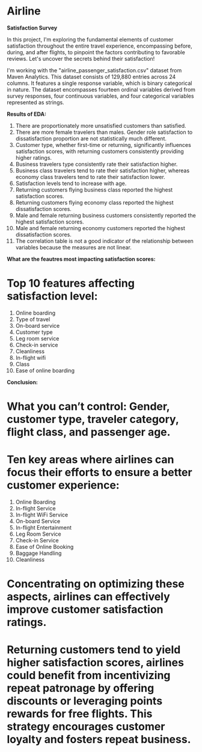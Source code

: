 # Airline

**Satisfaction Survey**

In this project, I'm exploring the fundamental elements of customer satisfaction throughout the entire travel experience, encompassing before, during, and after flights, 
to pinpoint the factors contributing to favorable reviews. Let's uncover the secrets behind their satisfaction!

I'm working with the "airline_passenger_satisfaction.csv" dataset from Maven Analytics. This dataset consists of 129,880 entries across 24 columns. It features a single response variable, 
which is binary categorical in nature. The dataset encompasses fourteen ordinal variables derived from survey responses, four continuous variables, and four categorical variables represented as strings.

**Results of EDA:**
1) There are proportionately more unsatisfied customers than satisfied.
2) There are more female travelers than males. Gender role satisfaction to dissatisfaction proportion are not statistically much different.
3) Customer type, whether first-time or returning, significantly influences satisfaction scores, with returning customers consistently providing higher ratings.
4) Business travelers type consistently rate their satisfaction higher.
5) Business class travelers tend to rate their satisfaction higher, whereas economy class travelers tend to rate their satisfaction lower.
6) Satisfaction levels tend to increase with age.
7) Returning customers flying business class reported the highest satisfaction scores.
8) Returning customers flying economy class reported the highest dissatisfaction scores.
9) Male and female returning business customers consistently reported the highest satisfaction scores.
10) Male and female returning economy customers reported the highest dissatisfaction scores.
11) The correlation table is not a good indicator of the relationship between variables because the measures are not linear.

**What are the feautres most impacting satisfaction scores:**
# Top 10 features affecting satisfaction level:
1) Online boarding
2) Type of travel
3) On-board service
4) Customer type
5) Leg room service
6) Check-in service
7) Cleanliness
8) In-flight wifi
9) Class
10) Ease of online boarding

**Conclusion:**
# What you can’t control:  Gender, customer type, traveler category, flight class, and passenger age. 
# Ten key areas where airlines can focus their efforts to ensure a better customer experience:
1) Online Boarding
2) In-flight Service
3) In-flight WiFi Service
4) On-board Service
5) In-flight Entertainment
6) Leg Room Service
7) Check-in Service
8) Ease of Online Booking
9) Baggage Handling		                          
10) Cleanliness
# Concentrating on optimizing these aspects, airlines can effectively improve customer satisfaction ratings. 
# Returning customers tend to yield higher satisfaction scores, airlines could benefit from incentivizing repeat patronage by offering discounts or leveraging points rewards for free flights. This strategy encourages customer loyalty and fosters repeat business.
